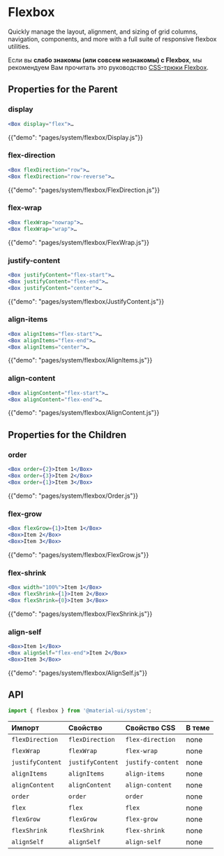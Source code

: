 # Flexbox

<p class="description">Quickly manage the layout, alignment, and sizing of grid columns, navigation, components, and more with a full suite of responsive flexbox utilities.</p>

Если вы **слабо знакомы (или совсем незнакомы) с Flexbox**, мы рекомендуем Вам прочитать это руководство [CSS-трюки Flexbox](https://css-tricks.com/snippets/css/a-guide-to-flexbox/).

## Properties for the Parent

### display

```jsx
<Box display="flex">…
```

{{"demo": "pages/system/flexbox/Display.js"}}

### flex-direction

```jsx
<Box flexDirection="row">…
<Box flexDirection="row-reverse">…
```

{{"demo": "pages/system/flexbox/FlexDirection.js"}}

### flex-wrap

```jsx
<Box flexWrap="nowrap">…
<Box flexWrap="wrap">…
```

{{"demo": "pages/system/flexbox/FlexWrap.js"}}

### justify-content

```jsx
<Box justifyContent="flex-start">…
<Box justifyContent="flex-end">…
<Box justifyContent="center">…
```

{{"demo": "pages/system/flexbox/JustifyContent.js"}}

### align-items

```jsx
<Box alignItems="flex-start">…
<Box alignItems="flex-end">…
<Box alignItems="center">…
```

{{"demo": "pages/system/flexbox/AlignItems.js"}}

### align-content

```jsx
<Box alignContent="flex-start">…
<Box alignContent="flex-end">…
```

{{"demo": "pages/system/flexbox/AlignContent.js"}}

## Properties for the Children

### order

```jsx
<Box order={2}>Item 1</Box>
<Box order={3}>Item 2</Box>
<Box order={1}>Item 3</Box>
```

{{"demo": "pages/system/flexbox/Order.js"}}

### flex-grow

```jsx
<Box flexGrow={1}>Item 1</Box>
<Box>Item 2</Box>
<Box>Item 3</Box>
```

{{"demo": "pages/system/flexbox/FlexGrow.js"}}

### flex-shrink

```jsx
<Box width="100%">Item 1</Box>
<Box flexShrink={1}>Item 2</Box>
<Box flexShrink={0}>Item 3</Box>
```

{{"demo": "pages/system/flexbox/FlexShrink.js"}}

### align-self

```jsx
<Box>Item 1</Box>
<Box alignSelf="flex-end">Item 2</Box>
<Box>Item 3</Box>
```

{{"demo": "pages/system/flexbox/AlignSelf.js"}}

## API

```js
import { flexbox } from '@material-ui/system';
```

| Импорт           | Свойство         | Свойство CSS      | В теме |
|:---------------- |:---------------- |:----------------- |:------ |
| `flexDirection`  | `flexDirection`  | `flex-direction`  | none   |
| `flexWrap`       | `flexWrap`       | `flex-wrap`       | none   |
| `justifyContent` | `justifyContent` | `justify-content` | none   |
| `alignItems`     | `alignItems`     | `align-items`     | none   |
| `alignContent`   | `alignContent`   | `align-content`   | none   |
| `order`          | `order`          | `order`           | none   |
| `flex`           | `flex`           | `flex`            | none   |
| `flexGrow`       | `flexGrow`       | `flex-grow`       | none   |
| `flexShrink`     | `flexShrink`     | `flex-shrink`     | none   |
| `alignSelf`      | `alignSelf`      | `align-self`      | none   |
